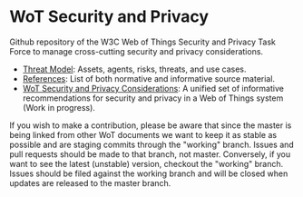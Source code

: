 # WoT Security and Privacy
Github repository of the W3C Web of Things Security and Privacy Task Force to manage cross-cutting security and privacy considerations.

* [Threat Model](wot-threat-model.md): Assets, agents, risks, threats, and use cases.
* [References](wot-security-references.md): List of both normative and informative source material.
* [WoT Security and Privacy Considerations](index.html): A unified set of informative recommendations for security and privacy in a Web of Things system (Work in progress).

If you wish to make a contribution,
please be aware that since the master is being linked from other WoT documents
we want to keep it as stable as possible and are staging commits through
the "working" branch.
Issues and pull requests should be made to that branch, not master.
Conversely, if you want to see the latest (unstable) version,
checkout the "working" branch.
Issues should be filed against the working branch and will be closed when
updates are released to the master branch.
